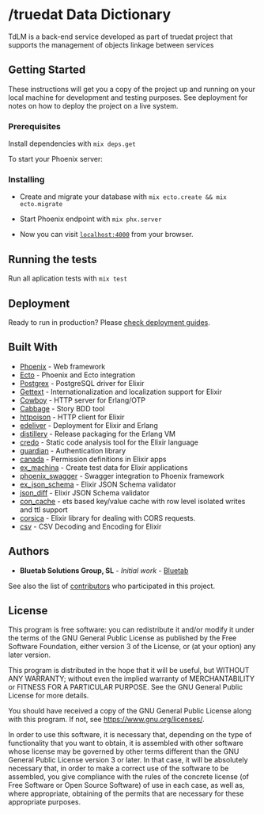 # /truedat Data Dictionary

TdLM is a back-end service developed as part of truedat project that supports the management of objects linkage between services

## Getting Started

These instructions will get you a copy of the project up and running on your local machine for development and testing purposes. See deployment for notes on how to deploy the project on a live system.

### Prerequisites

Install dependencies with `mix deps.get`

To start your Phoenix server:

### Installing

  * Create and migrate your database with `mix ecto.create && mix ecto.migrate`
  * Start Phoenix endpoint with `mix phx.server`

  * Now you can visit [`localhost:4000`](http://localhost:4000) from your browser.

## Running the tests

Run all aplication tests with `mix test`


## Deployment

Ready to run in production? Please [check deployment guides](http://www.phoenixframework.org/docs/deployment).

## Built With

* [Phoenix](http://www.phoenixframework.org/) - Web framework
* [Ecto](http://www.phoenixframework.org/) - Phoenix and Ecto integration
* [Postgrex](http://hexdocs.pm/postgrex/) - PostgreSQL driver for Elixir
* [Gettext](https://hexdocs.pm/gettext) - Internationalization and localization support for Elixir
* [Cowboy](https://ninenines.eu) - HTTP server for Erlang/OTP
* [Cabbage](https://github.com/cabbage-ex/cabbage) - Story BDD tool
* [httpoison](https://hex.pm/packages/httpoison) - HTTP client for Elixir
* [edeliver](https://github.com/edeliver/edeliver) - Deployment for Elixir and Erlang
* [distillery](https://github.com/bitwalker/distillery) - Release packaging for the Erlang VM
* [credo](http://credo-ci.org/) - Static code analysis tool for the Elixir language
* [guardian](https://github.com/ueberauth/guardian) - Authentication library
* [canada](https://github.com/jarednorman/canada) - Permission definitions in Elixir apps
* [ex_machina](https://hex.pm/packages/ex_machina) - Create test data for Elixir applications
* [phoenix_swagger](https://github.com/xerions/phoenix_swagger) - Swagger integration to Phoenix framework
* [ex_json_schema](https://github.com/jonasschmidt/ex_json_schema) - Elixir JSON Schema validator
* [json_diff](https://github.com/jonasschmidt/ex_json_schema) - Elixir JSON Schema validator
* [con_cache](https://github.com/sasa1977/con_cache) - ets based key/value cache with row level isolated writes and ttl support
* [corsica](http://hexdocs.pm/corsica) - Elixir library for dealing with CORS requests.
* [csv](https://github.com/beatrichartz/csv) - CSV Decoding and Encoding for Elixir


## Authors

* **Bluetab Solutions Group, SL** - *Initial work* - [Bluetab](http://www.bluetab.net)

See also the list of [contributors](https://github.com/bluetab/td-lm) who participated in this project.

## License

This program is free software: you can redistribute it and/or modify it under the terms of the GNU General Public License as published by the Free Software Foundation, either version 3 of the License, or (at your option) any later version.

This program is distributed in the hope that it will be useful, but WITHOUT ANY WARRANTY; without even the implied warranty of MERCHANTABILITY or FITNESS FOR A PARTICULAR PURPOSE. See the GNU General Public License for more details.

You should have received a copy of the GNU General Public License along with this program. If not, see https://www.gnu.org/licenses/.

In order to use this software, it is necessary that, depending on the type of functionality that you want to obtain, it is assembled with other software whose license may be governed by other terms different than the GNU General Public License version 3 or later. In that case, it will be absolutely necessary that, in order to make a correct use of the software to be assembled, you give compliance with the rules of the concrete license (of Free Software or Open Source Software) of use in each case, as well as, where appropriate, obtaining of the permits that are necessary for these appropriate purposes.
